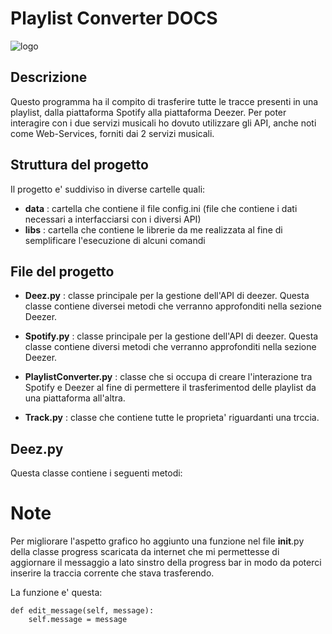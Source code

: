 # Playlist Converter DOCS

![logo](https://routenote.com/blog/wp-content/uploads/2017/12/if_spotify_then_deezer.png)

## Descrizione

Questo programma ha il compito di trasferire tutte le tracce presenti in una playlist, dalla piattaforma Spotify alla piattaforma Deezer. Per poter interagire con i due servizi musicali ho dovuto utilizzare gli API, anche noti come Web-Services, forniti dai 2 servizi musicali.

## Struttura del progetto

Il progetto e' suddiviso in diverse cartelle quali:
* **data** : cartella che contiene il file config.ini (file che contiene i dati necessari a interfacciarsi con i diversi API)
* **libs** : cartella che contiene le librerie da me realizzata al fine di semplificare l'esecuzione di alcuni comandi

## File del progetto

* **Deez.py** : classe principale per la gestione dell'API di deezer. Questa classe contiene diversei metodi che verranno approfonditi nella sezione Deezer.

* **Spotify.py** : classe principale per la gestione dell'API di deezer. Questa classe contiene diversi metodi che verranno approfonditi nella sezione Deezer.

* **PlaylistConverter.py** : classe che si occupa di creare l'interazione tra Spotify e Deezer al fine di permettere il trasferimentod delle playlist da una piattaforma all'altra.

* **Track.py** : classe che contiene tutte le proprieta' riguardanti una trccia. 

## Deez.py

Questa classe contiene i seguenti metodi:


# Note

Per migliorare l'aspetto grafico ho aggiunto una funzione nel file __init__.py della classe progress scaricata da internet
che mi permettesse di aggiornare il messaggio a lato sinstro della progress bar in modo da poterci inserire la traccia corrente che stava trasferendo.

La funzione e' questa:
```
def edit_message(self, message):
    self.message = message
```